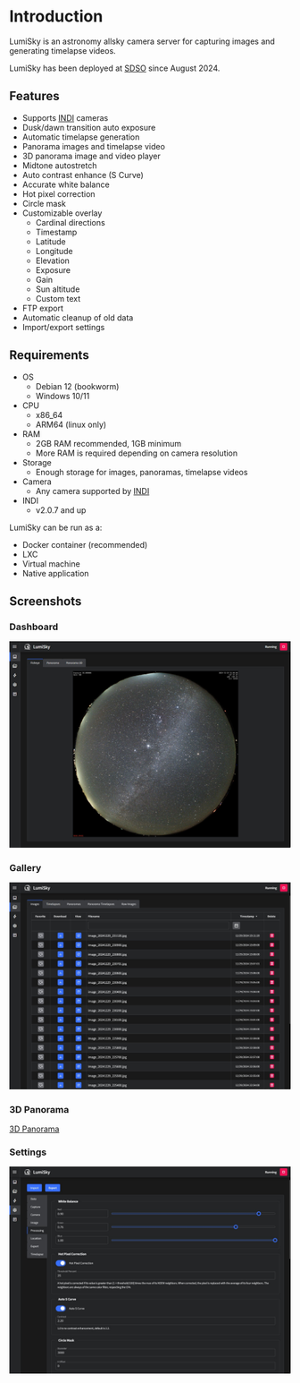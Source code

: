 <!-- NOTE: This is a copy of README.md in the root of the repo with the image paths changed. -->

# Introduction

LumiSky is an astronomy allsky camera server for capturing images and generating timelapse videos.

LumiSky has been deployed at [SDSO](https://sdso.space/) since August 2024.

## Features

- Supports [INDI](https://www.indilib.org/) cameras
- Dusk/dawn transition auto exposure
- Automatic timelapse generation
- Panorama images and timelapse video
- 3D panorama image and video player
- Midtone autostretch
- Auto contrast enhance (S Curve)
- Accurate white balance
- Hot pixel correction
- Circle mask
- Customizable overlay
  - Cardinal directions
  - Timestamp
  - Latitude
  - Longitude
  - Elevation
  - Exposure
  - Gain
  - Sun altitude
  - Custom text
- FTP export
- Automatic cleanup of old data
- Import/export settings

## Requirements

- OS
  - Debian 12 (bookworm)
  - Windows 10/11
- CPU
  - x86_64
  - ARM64 (linux only)
- RAM
  - 2GB RAM recommended, 1GB minimum
  - More RAM is required depending on camera resolution
- Storage
  - Enough storage for images, panoramas, timelapse videos
- Camera
  - Any camera supported by [INDI](https://www.indilib.org/)
- INDI
  - v2.0.7 and up

LumiSky can be run as a:

- Docker container (recommended)
- LXC
- Virtual machine
- Native application

## Screenshots

### Dashboard

![Dashboard](_media/lumisky-dashboard.jpg "Dashboard")

### Gallery

![Gallery](_media/lumisky-gallery.jpg "Gallery")

### 3D Panorama

[3D Panorama](_media/lumisky-3d-panorama.mp4 ':include')

### Settings

![Settings](_media/lumisky-settings.jpg "Settings")
